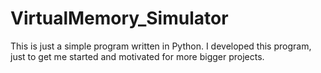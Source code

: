 # VirtualMemory_Simulator
This is just a simple program written in Python. I developed this program, just to get me started and motivated for more bigger projects.
